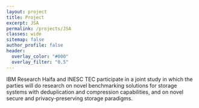 ```yaml
---
layout: project
title: Project
excerpt: JSA
permalink: /projects/JSA
classes: wide
sitemap: false
author_profile: false
header:
  overlay_color: "#000"
  overlay_filter: "0.5"
---
```


IBM Research Haifa and INESC TEC participate in a joint study in which the parties will do research on novel benchmarking solutions for storage systems with deduplication and compression capabilities, and on novel secure and privacy-preserving storage paradigms.
